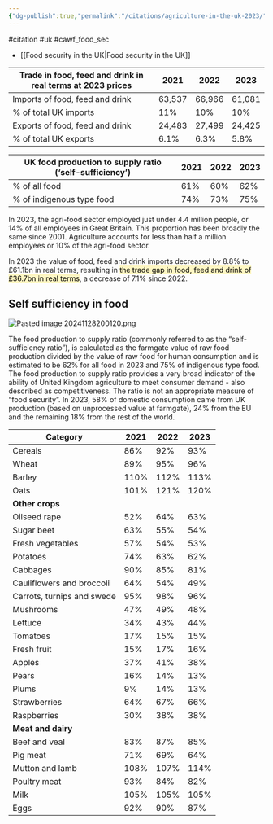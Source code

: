 ```yaml
---
{"dg-publish":true,"permalink":"/citations/agriculture-in-the-uk-2023/","created":"2024-11-28T19:50:45.228+00:00","updated":"2025-09-28T23:40:45.593+01:00"}
---
```


#citation #uk #cawf_food_sec 

- [[Food security in the UK\|Food security in the UK]]

| Trade in food, feed and drink in real terms at 2023 prices  | 2021    | 2022    | 2023   |
|-------------------------------------------------------------|---------|---------|--------|
| Imports of food, feed and drink                             | 63,537  | 66,966  | 61,081 |
| % of total UK imports                                       | 11%     | 10%     | 10%    |
| Exports of food, feed and drink                             | 24,483  | 27,499  | 24,425 |
| % of total UK exports                                       | 6.1%    | 6.3%    | 5.8%   |

| UK food production to supply ratio (‘self-sufficiency’)  | 2021  | 2022  | 2023 |
|----------------------------------------------------------|-------|-------|------|
| % of all food                                            | 61%   | 60%   | 62%  |
| % of indigenous type food                                | 74%   | 73%   | 75%  |

In 2023, the agri-food sector employed just under 4.4 million people, or 14% of all employees in Great Britain. This proportion has been broadly the same since 2001. Agriculture accounts for less than half a million employees or 10% of the agri-food sector.

In 2023 the value of food, feed and drink imports decreased by 8.8% to £61.1bn in real terms, resulting in <mark style="background: #FFF3A3A6;">the trade gap in food, feed and drink of £36.7bn in real terms</mark>, a decrease of 7.1% since 2022.

## Self sufficiency in food

![Pasted image 20241128200120.png](/img/user/Pasted%20image%2020241128200120.png)

The food production to supply ratio (commonly referred to as the “self-sufficiency ratio”), is calculated as the farmgate value of raw food production divided by the value of raw food for human consumption and is estimated to be 62% for all food in 2023 and 75% of indigenous type food. The food production to supply ratio provides a very broad indicator of the ability of United Kingdom agriculture to meet consumer demand - also described as competitiveness. The ratio is not an appropriate measure of “food security”. In 2023, 58% of domestic consumption came from UK production (based on unprocessed value at farmgate), 24% from the EU and the remaining 18% from the rest of the world.

| Category                   | 2021 | 2022 | 2023 |
| -------------------------- | ---- | ---- | ---- |
| Cereals                    | 86%  | 92%  | 93%  |
| Wheat                      | 89%  | 95%  | 96%  |
| Barley                     | 110% | 112% | 113% |
| Oats                       | 101% | 121% | 120% |
| **Other crops**            |      |      |      |
| Oilseed rape               | 52%  | 64%  | 63%  |
| Sugar beet                 | 63%  | 55%  | 54%  |
| Fresh vegetables           | 57%  | 54%  | 53%  |
| Potatoes                   | 74%  | 63%  | 62%  |
| Cabbages                   | 90%  | 85%  | 81%  |
| Cauliflowers and broccoli  | 64%  | 54%  | 49%  |
| Carrots, turnips and swede | 95%  | 98%  | 96%  |
| Mushrooms                  | 47%  | 49%  | 48%  |
| Lettuce                    | 34%  | 43%  | 44%  |
| Tomatoes                   | 17%  | 15%  | 15%  |
| Fresh fruit                | 15%  | 17%  | 16%  |
| Apples                     | 37%  | 41%  | 38%  |
| Pears                      | 16%  | 14%  | 13%  |
| Plums                      | 9%   | 14%  | 13%  |
| Strawberries               | 64%  | 67%  | 66%  |
| Raspberries                | 30%  | 38%  | 38%  |
| **Meat and dairy**         |      |      |      |
| Beef and veal              | 83%  | 87%  | 85%  |
| Pig meat                   | 71%  | 69%  | 64%  |
| Mutton and lamb            | 108% | 107% | 114% |
| Poultry meat               | 93%  | 84%  | 82%  |
| Milk                       | 105% | 105% | 105% |
| Eggs                       | 92%  | 90%  | 87%  |
